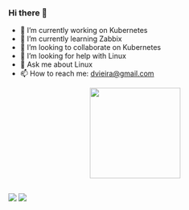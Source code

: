 ### Hi there 👋

- 🔭 I’m currently working on Kubernetes
- 🌱 I’m currently learning Zabbix
- 👯 I’m looking to collaborate on Kubernetes
- 🤔 I’m looking for help with Linux
- 💬 Ask me about Linux
- 📫 How to reach me: dvieira@gmail.com

<div align="center">
  <a href="https://github.com/edbdsvi">
  <img height="180em" src="https://github-readme-stats.vercel.app/api?username=edbdsvi&show_icons=true&theme=dark&include_all_commits=true&count_private=true"/>
</div>
  
##

<div> 
  
  <a href = "mailto:contatorafaballerini@gmail.com"><img src="https://img.shields.io/badge/-Gmail-%23333?style=for-the-badge&logo=gmail&logoColor=white" target="_blank"></a>
  <a href="https://www.linkedin.com/in/douglasvieira" target="_blank"><img src="https://img.shields.io/badge/-LinkedIn-%230077B5?style=for-the-badge&logo=linkedin&logoColor=white" target="_blank"></a> 
 
</div>
